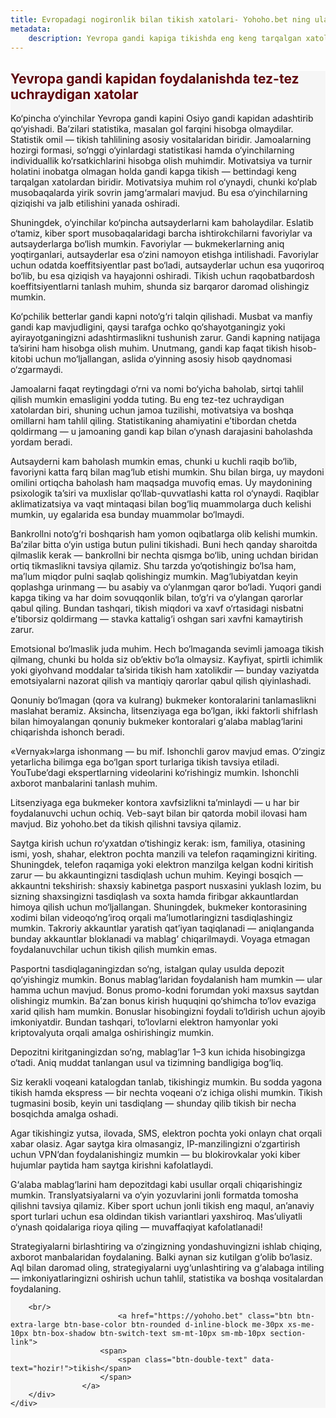 ```yaml
---
title: Evropadagi nogironlik bilan tikish xatolari- Yohoho.bet ning ulardan qochish bo'yicha qo'llanmasi
metadata:
    description: Yevropa gandi kapiga tikishda eng keng tarqalgan xatolarni bilib oling va ularni oldini olish bo‘yicha maslahatlardan foydalaning — statistik tahlildan bankrollni boshqarishgacha.
---
```

 
 
<section class="cover-background" style="background-color: #f6f6f6;">
    <div class="container">
    <div class="row text-justify mb-3">
        <div class="col">
		<h1 style="color: #5e020a;">Yevropa gandi kapidan foydalanishda tez-tez uchraydigan xatolar</h1>
<p>Ko‘pincha o‘yinchilar Yevropa gandi kapini Osiyo gandi kapidan adashtirib qo‘yishadi. Ba’zilari statistika, masalan gol farqini hisobga olmaydilar. Statistik omil — tikish tahlilining asosiy vositalaridan biridir. Jamoalarning hozirgi formasi, so‘nggi o‘yinlardagi statistikasi hamda o‘yinchilarning individuallik ko‘rsatkichlarini hisobga olish muhimdir. Motivatsiya va turnir holatini inobatga olmagan holda gandi kapga tikish — bettindagi keng tarqalgan xatolardan biridir. Motivatsiya muhim rol o‘ynaydi, chunki ko‘plab musobaqalarda yirik sovrin jamg‘armalari mavjud. Bu esa o‘yinchilarning qiziqishi va jalb etilishini yanada oshiradi.</p>
    <p>Shuningdek, o‘yinchilar ko‘pincha autsayderlarni kam baholaydilar. Eslatib o‘tamiz, kiber sport musobaqalaridagi barcha ishtirokchilarni favoriylar va autsayderlarga bo‘lish mumkin. Favoriylar — bukmekerlarning aniq yoqtirganlari, autsayderlar esa o‘zini namoyon etishga intilishadi. Favoriylar uchun odatda koeffitsiyentlar past bo‘ladi, autsayderlar uchun esa yuqoriroq bo‘lib, bu esa qiziqish va hayajonni oshiradi. Tikish uchun raqobatbardosh koeffitsiyentlarni tanlash muhim, shunda siz barqaror daromad olishingiz mumkin.</p>
    <p>Ko‘pchilik betterlar gandi kapni noto‘g‘ri talqin qilishadi. Musbat va manfiy gandi kap mavjudligini, qaysi tarafga ochko qo‘shayotganingiz yoki ayirayotganingizni adashtirmaslikni tushunish zarur. Gandi kapning natijaga ta’sirini ham hisobga olish muhim. Unutmang, gandi kap faqat tikish hisob-kitobi uchun mo‘ljallangan, aslida o‘yinning asosiy hisob qaydnomasi o‘zgarmaydi.</p>
    <p>Jamoalarni faqat reytingdagi o‘rni va nomi bo‘yicha baholab, sirtqi tahlil qilish mumkin emasligini yodda tuting. Bu eng tez-tez uchraydigan xatolardan biri, shuning uchun jamoa tuzilishi, motivatsiya va boshqa omillarni ham tahlil qiling. Statistikaning ahamiyatini e’tibordan chetda qoldirmang — u jamoaning gandi kap bilan o‘ynash darajasini baholashda yordam beradi.</p>
    <p>Autsayderni kam baholash mumkin emas, chunki u kuchli raqib bo‘lib, favoriyni katta farq bilan mag‘lub etishi mumkin. Shu bilan birga, uy maydoni omilini ortiqcha baholash ham maqsadga muvofiq emas. Uy maydonining psixologik ta’siri va muxlislar qo‘llab-quvvatlashi katta rol o‘ynaydi. Raqiblar aklimatizatsiya va vaqt mintaqasi bilan bog‘liq muammolarga duch kelishi mumkin, uy egalarida esa bunday muammolar bo‘lmaydi.</p>
    <p>Bankrollni noto‘g‘ri boshqarish ham yomon oqibatlarga olib kelishi mumkin. Ba’zilar bitta o‘yin ustiga butun pulini tikishadi. Buni hech qanday sharoitda qilmaslik kerak — bankrollni bir nechta qismga bo‘lib, uning uchdan biridan ortiq tikmaslikni tavsiya qilamiz. Shu tarzda yo‘qotishingiz bo‘lsa ham, ma’lum miqdor pulni saqlab qolishingiz mumkin. Mag‘lubiyatdan keyin qoplashga urinmang — bu asabiy va o‘ylanmgan qaror bo‘ladi. Yuqori gandi kapga tiking va har doim sovuqqonlik bilan, to‘g‘ri va o‘ylangan qarorlar qabul qiling. Bundan tashqari, tikish miqdori va xavf o‘rtasidagi nisbatni e’tiborsiz qoldirmang — stavka kattalig‘i oshgan sari xavfni kamaytirish zarur.</p>
    <p>Emotsional bo‘lmaslik juda muhim. Hech bo‘lmaganda sevimli jamoaga tikish qilmang, chunki bu holda siz ob’ektiv bo‘la olmaysiz. Kayfiyat, spirtli ichimlik yoki giyohvand moddalar ta’sirida tikish ham xatolikdir — bunday vaziyatda emotsiyalarni nazorat qilish va mantiqiy qarorlar qabul qilish qiyinlashadi.</p>
    <p>Qonuniy bo‘lmagan (qora va kulrang) bukmeker kontoralarini tanlamaslikni maslahat beramiz. Aksincha, litsenziyaga ega bo‘lgan, ikki faktorli shifrlash bilan himoyalangan qonuniy bukmeker kontoralari g‘alaba mablag‘larini chiqarishda ishonch beradi.</p>
    <p>«Vernyak»larga ishonmang — bu mif. Ishonchli garov mavjud emas. O‘zingiz yetarlicha bilimga ega bo‘lgan sport turlariga tikish tavsiya etiladi. YouTube’dagi ekspertlarning videolarini ko‘rishingiz mumkin. Ishonchli axborot manbalarini tanlash muhim.</p>
    <p>Litsenziyaga ega bukmeker kontora xavfsizlikni ta’minlaydi — u har bir foydalanuvchi uchun ochiq. Veb-sayt bilan bir qatorda mobil ilovasi ham mavjud. Biz yohoho.bet da tikish qilishni tavsiya qilamiz.</p>
    <p>Saytga kirish uchun ro‘yxatdan o‘tishingiz kerak: ism, familiya, otasining ismi, yosh, shahar, elektron pochta manzili va telefon raqamingizni kiriting. Shuningdek, telefon raqamiga yoki elektron manzilga kelgan kodni kiritish zarur — bu akkauntingizni tasdiqlash uchun muhim. Keyingi bosqich — akkauntni tekshirish: shaxsiy kabinetga pasport nusxasini yuklash lozim, bu sizning shaxsingizni tasdiqlash va soxta hamda firibgar akkauntlardan himoya qilish uchun mo‘ljallangan. Shuningdek, bukmeker kontorasining xodimi bilan videoqo‘ng‘iroq orqali ma’lumotlaringizni tasdiqlashingiz mumkin. Takroriy akkauntlar yaratish qat’iyan taqiqlanadi — aniqlanganda bunday akkauntlar bloklanadi va mablag‘ chiqarilmaydi. Voyaga etmagan foydalanuvchilar uchun tikish qilish mumkin emas.</p>
    <p>Pasportni tasdiqlaganingizdan so‘ng, istalgan qulay usulda depozit qo‘yishingiz mumkin. Bonus mablag‘laridan foydalanish ham mumkin — ular hamma uchun mavjud. Bonus promo-kodni forumdan yoki maxsus saytdan olishingiz mumkin. Ba’zan bonus kirish huquqini qo‘shimcha to‘lov evaziga xarid qilish ham mumkin. Bonuslar hisobingizni foydali to‘ldirish uchun ajoyib imkoniyatdir. Bundan tashqari, to‘lovlarni elektron hamyonlar yoki kriptovalyuta orqali amalga oshirishingiz mumkin.</p>
    <p>Depozitni kiritganingizdan so‘ng, mablag‘lar 1–3 kun ichida hisobingizga o‘tadi. Aniq muddat tanlangan usul va tizimning bandligiga bog‘liq.</p>
    <p>Siz kerakli voqeani katalogdan tanlab, tikishingiz mumkin. Bu sodda yagona tikish hamda ekspress — bir nechta voqeani o‘z ichiga olishi mumkin. Tikish tugmasini bosib, keyin uni tasdiqlang — shunday qilib tikish bir necha bosqichda amalga oshadi.</p>
    <p>Agar tikishingiz yutsa, ilovada, SMS, elektron pochta yoki onlayn chat orqali xabar olasiz. Agar saytga kira olmasangiz, IP-manzilingizni o‘zgartirish uchun VPN’dan foydalanishingiz mumkin — bu blokirovkalar yoki kiber hujumlar paytida ham saytga kirishni kafolatlaydi.</p>
    <p>G‘alaba mablag‘larini ham depozitdagi kabi usullar orqali chiqarishingiz mumkin. Translyatsiyalarni va o‘yin yozuvlarini jonli formatda tomosha qilishni tavsiya qilamiz. Kiber sport uchun jonli tikish eng maqul, an’anaviy sport turlari uchun esa oldindan tikish variantlari yaxshiroq. Mas’uliyatli o‘ynash qoidalariga rioya qiling — muvaffaqiyat kafolatlanadi!</p>
    <p>Strategiyalarni birlashtiring va o‘zingizning yondashuvingizni ishlab chiqing, axborot manbalaridan foydalaning. Balki aynan siz kutilgan g‘olib bo‘lasiz. Aql bilan daromad oling, strategiyalarni uyg‘unlashtiring va g‘alabaga intiling — imkoniyatlaringizni oshirish uchun tahlil, statistika va boshqa vositalardan foydalaning.</p>


		<br/>
		                    <a href="https://yohoho.bet" class="btn btn-extra-large btn-base-color btn-rounded d-inline-block me-30px xs-me-10px btn-box-shadow btn-switch-text sm-mt-10px sm-mb-10px section-link">
                        <span>
                            <span class="btn-double-text" data-text="hozir!">tikish</span>
                        </span>
                    </a>
        </div>
    </div>                
</div>
</section> 
 
 








